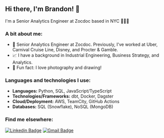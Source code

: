 ## Hi there, I'm Brandon! 👋
I'm a Senior Analytics Engineer at Zocdoc based in NYC 👨🏼‍💻

### A bit about me:
- 💼 Senior Analytics Engineer at Zocdoc. Previously, I've worked at Uber, Carnival Cruise Line, Disney, and Procter & Gamble.
- 📈 I have a background in Industrial Engineering, Business Strategy, and Analytics.
- 📸 Fun fact: I love photography and drawing!

### Languages and technologies I use:
* __Languages:__ Python, SQL, JavaScript/TypeScript
* __Technologies/Frameworks:__ dbt, Docker, Dagster
* __Cloud/Deployment:__ AWS, TeamCity, GitHub Actions
* __Databases:__ SQL (Snowflake), NoSQL (MongoDB)

### Find me elsewhere:
[![Linkedin Badge](https://img.shields.io/badge/-LinkedIn-blue?style=for-the-badge&logo=Linkedin&logoColor=white&link=https://linkedin.com/in/brandonpeebles)](https://linkedin.com/in/brandonpeebles)
[![Gmail Badge](https://img.shields.io/badge/-Gmail-c14438?style=for-the-badge&logo=Gmail&logoColor=white&link=mailto:peeblesbrandon@gmail.com)](mailto:peeblesbrandon@gmail.com)   
